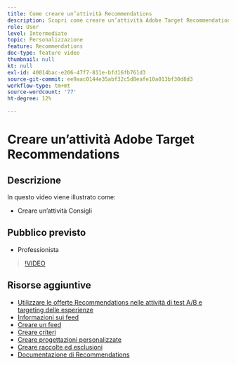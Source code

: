 ```yaml
---
title: Come creare un’attività Recommendations
description: Scopri come creare un’attività Adobe Target Recommendations
role: User
level: Intermediate
topic: Personalizzazione
feature: Recommendations
doc-type: feature video
thumbnail: null
kt: null
exl-id: 40014bac-e206-47f7-811e-bfd16fb761d3
source-git-commit: ee9aac0144e35abf32c5d8eafe10a013bf30d8d3
workflow-type: tm+mt
source-wordcount: '77'
ht-degree: 12%

---
```


# Creare un’attività Adobe Target Recommendations

## Descrizione

In questo video viene illustrato come:

* Creare un’attività Consigli

## Pubblico previsto

* Professionista

>[!VIDEO](https://video.tv.adobe.com/v/27688?quality=12)

## Risorse aggiuntive

* [Utilizzare le offerte Recommendations nelle attività di test A/B e targeting delle esperienze](use-recommendations-offers.md)
* [Informazioni sui feed](understanding-feeds.md)
* [Creare un feed](create-a-feed.md)
* [Creare criteri](create-criteria.md)
* [Creare progettazioni personalizzate](create-custom-designs.md)
* [Creare raccolte ed esclusioni](create-collections-and-exclusions.md)
* [Documentazione di Recommendations](https://docs.adobe.com/content/help/en/target/using/recommendations/recommendations.html)
